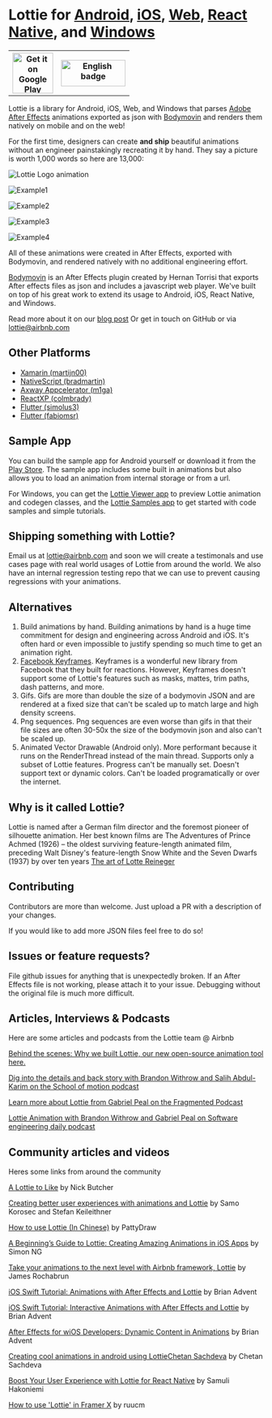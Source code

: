 # Lottie for [Android](https://github.com/airbnb/lottie-android), [iOS](https://github.com/airbnb/lottie-ios), [Web](https://github.com/airbnb/lottie-web), [React Native](https://github.com/airbnb/lottie-react-native), and [Windows](https://aka.ms/lottie)

<table>
  <tr>
    <th>
      <a href='https://play.google.com/store/apps/details?id=com.airbnb.lottie'><img alt='Get it on Google Play' src='https://play.google.com/intl/en_us/badges/images/generic/en_badge_web_generic.png' height="80px"/></a>
    </th>
    <th>
      <a href='https://www.microsoft.com/store/apps/9p7x9k692tmw?ocid=badge'><img src='https://assets.windowsphone.com/13484911-a6ab-4170-8b7e-795c1e8b4165/English_get_L_InvariantCulture_Default.png' alt='English badge' width='127px' height='52px'/></a>
    </th> 
  </tr>
</table>


Lottie is a library for Android, iOS, Web, and Windows that parses [Adobe After Effects](http://www.adobe.com/products/aftereffects.html) animations exported as json with [Bodymovin](https://github.com/airbnb/lottie-web) and renders them natively on mobile and on the web!

For the first time, designers can create **and ship** beautiful animations without an engineer painstakingly recreating it by hand. They say a picture is worth 1,000 words so here are 13,000:

![Lottie Logo animation](images/Introduction_00_sm.gif)

![Example1](images/Introduction_01_sm.gif)


![Example2](images/Introduction_02_sm.gif)


![Example3](images/Introduction_03_sm.gif)


![Example4](images/Introduction_04_sm.gif)


All of these animations were created in After Effects, exported with Bodymovin, and rendered natively with no additional engineering effort.

[Bodymovin](https://github.com/airbnb/lottie-web) is an After Effects plugin created by Hernan Torrisi that exports After effects files as json and includes a javascript web player. We've built on top of his great work to extend its usage to Android, iOS, React Native, and Windows.

Read more about it on our [blog post](http://airbnb.design/introducing-lottie/)
Or get in touch on GitHub or via lottie@airbnb.com

## Other Platforms
 * [Xamarin (martijn00)](https://github.com/martijn00/LottieXamarin)
 * [NativeScript (bradmartin)](https://github.com/bradmartin/nativescript-lottie)
 * [Axway Appcelerator (m1ga)](https://github.com/m1ga/ti.animation)
 * [ReactXP (colmbrady)](https://github.com/colmbrady/lottie-reactxp)
 * [Flutter (simolus3)](https://github.com/simolus3/fluttie)
 * [Flutter (fabiomsr)](https://github.com/fabiomsr/lottie-flutter)

## Sample App

You can build the sample app for Android yourself or download it from the [Play Store](https://play.google.com/store/apps/details?id=com.airbnb.lottie). The sample app includes some built in animations but also allows you to load an animation from internal storage or from a url.

For Windows, you can get the [Lottie Viewer app](https://aka.ms/lottieviewer) to preview Lottie animation and codegen classes, and the [Lottie Samples app](https://aka.ms/lottiesamples) to get started with code samples and simple tutorials.

## Shipping something with Lottie?

Email us at [lottie@airbnb.com](lottie@airbnb.com) and soon we will create a testimonals and use cases page with real world usages of Lottie from around the world.
We also have an internal regression testing repo that we can use to prevent causing regressions with your animations.

## Alternatives
1. Build animations by hand. Building animations by hand is a huge time commitment for design and engineering across Android and iOS. It's often hard or even impossible to justify spending so much time to get an animation right.
2. [Facebook Keyframes](https://github.com/facebookincubator/Keyframes). Keyframes is a wonderful new library from Facebook that they built for reactions. However, Keyframes doesn't support some of Lottie's features such as masks, mattes, trim paths, dash patterns, and more.
2. Gifs. Gifs are more than double the size of a bodymovin JSON and are rendered at a fixed size that can't be scaled up to match large and high density screens.
3. Png sequences. Png sequences are even worse than gifs in that their file sizes are often 30-50x the size of the bodymovin json and also can't be scaled up.
4. Animated Vector Drawable (Android only). More performant because it runs on the RenderThread instead of the main thread. Supports only a subset of Lottie features. Progress can't be manually set. Doesn't support text or dynamic colors. Can't be loaded programatically or over the internet.

## Why is it called Lottie?
Lottie is named after a German film director and the foremost pioneer of silhouette animation. Her best known films are The Adventures of Prince Achmed (1926) – the oldest surviving feature-length animated film, preceding Walt Disney's feature-length Snow White and the Seven Dwarfs (1937) by over ten years
[The art of Lotte Reineger](https://www.youtube.com/watch?v=LvU55CUw5Ck&feature=youtu.be)

## Contributing
Contributors are more than welcome. Just upload a PR with a description of your changes.

If you would like to add more JSON files feel free to do so!

## Issues or feature requests?
File github issues for anything that is unexpectedly broken. If an After Effects file is not working, please attach it to your issue. Debugging without the original file is much more difficult.

## Articles, Interviews & Podcasts

Here are some articles and podcasts from the Lottie team @ Airbnb

[Behind the scenes: Why we built Lottie, our new open-source animation tool here.](https://airbnb.design/introducing-lottie/)

[Dig into the details and back story with Brandon Withrow and Salih Abdul-Karim on the School of motion podcast](https://www.schoolofmotion.com/blog/after-effects-to-code-lottie-from-airbnb)

[Learn more about Lottie from Gabriel Peal on the Fragmented Podcast](http://fragmentedpodcast.com/episodes/82/)

[Lottie Animation with Brandon Withrow and Gabriel Peal on Software engineering daily podcast](https://softwareengineeringdaily.com/2017/08/10/lottie-animation-with-brandon-withrow-and-gabriel-peal/)


## Community articles and videos

Heres some links from around the community

[A Lottie to Like](https://t.co/dadjvgv9vk) by Nick Butcher

[Creating better user experiences with animations and Lottie](https://pspdfkit.com/blog/2017/creating-better-user-experiences-with-animations-and-lottie/) by Samo Korosec and Stefan Keileithner

[How to use Lottie \(In Chinese\)](https://goo.gl/e7BkND) by PattyDraw

[A Beginning’s Guide to Lottie: Creating Amazing Animations in iOS Apps](https://www.appcoda.com/lottie-beginner-guide/#) by Simon NG

[Take your animations to the next level with Airbnb framework, Lottie](https://medium.com/@jamesrochabrun/take-your-animations-to-the-next-level-with-airbnb-framework-lottie-ab6c6152acba) by James Rochabrun

[iOS Swift Tutorial: Animations with After Effects and Lottie](https://www.youtube.com/watch?v=ESjFEaZx7UI) by Brian Advent

[iOS Swift Tutorial: Interactive Animations with After Effects and Lottie](https://www.youtube.com/watch?v=QyL-jp9bFdM) by Brian Advent

[After Effects for wiOS Developers: Dynamic Content in Animations](https://youtu.be/2HhgLir6Jz0?list=PLUDTy1CWIw-qu2EuzNVFQawyW5jmC5W7G) by Brian Advent

[Creating cool animations in android using Lottie](https://www.youtube.com/watch?v=T4v72xJqNpQ)[Chetan Sachdeva](https://www.youtube.com/channel/UC_4TBWZcI-tdZ02wESTRVNw) by Chetan Sachdeva

[Boost Your User Experience with Lottie for React Native](https://blog.reactnativecoach.com/boost-your-user-experience-with-lottie-for-react-native-5da1ac589982) by Samuli Hakoniemi

[How to use 'Lottie' in Framer X](https://blog.reactnativecoach.com/boost-your-user-experience-with-lottie-for-react-native-5da1ac589982) by ruucm
